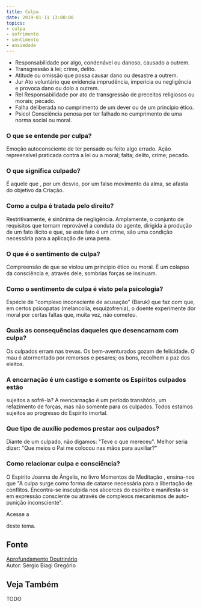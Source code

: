 ```yaml
---
title: Culpa
date: 2019-01-11 13:00:00
topics: 
- culpa
- sofrimento
- sentimento
- ansiedade
---
```


* Responsabilidade por algo, condenável ou danoso, causado a outrem.
* Transgressão à lei; crime, delito.
* Atitude ou omissão que possa causar dano ou desastre a outrem.
* Jur Ato voluntário que evidencia imprudência, imperícia ou negligência e provoca dano ou dolo a outrem.
* Rel Responsabilidade por ato de transgressão de preceitos religiosos ou morais; pecado.
* Falha deliberada no cumprimento de um dever ou de um princípio ético.
* Psicol Consciência penosa por ter falhado no cumprimento de uma norma social ou moral.

### O que se entende por culpa?
Emoção autoconsciente de ter pensado ou feito algo errado. Ação
repreensível praticada contra a lei ou a moral; falta; delito, crime;
pecado.

### O que significa culpado?
É aquele que , por um desvio, por um falso movimento da alma, se afasta
do objetivo da Criação.

### Como a culpa é tratada pelo direito?
Restritivamente, é sinônima de negligência. Amplamente, o conjunto de
requisitos que tornam reprovável a conduta do agente, dirigida à
produção de um fato ilícito e que, se este fato é um crime, são uma
condição necessária para a aplicação de uma pena.

### O que é o sentimento de culpa?
Compreensão de que se violou um princípio ético ou moral. É um colapso
da consciência e, através dele, sombrias forças se insinuam.

### Como o sentimento de culpa é visto pela psicologia?
Espécie de "complexo inconsciente de acusação" (Baruk) que faz com que,
em certos psicopatas (melancolia, esquizofrenia), o doente experimente
dor moral por certas faltas que, muita vez, não cometeu.

### Quais as consequências daqueles que desencarnam com culpa?
Os culpados erram nas trevas. Os bem-aventurados gozam de felicidade. O
mau é atormentado por remorsos e pesares; os bons, recolhem a paz dos
eleitos.

### A encarnação é um castigo e somente os Espíritos culpados estão
sujeitos a sofrê-la?
A reencarnação é um período transitório, um refazimento de forças, mas
não somente para os culpados. Todos estamos sujeitos ao progresso do
Espírito imortal.

### Que tipo de auxílio podemos prestar aos culpados?
Diante de um culpado, não digamos: "Teve o que mereceu". Melhor seria
dizer: "Que meios o Pai me colocou nas mãos para auxiliar?"

### Como relacionar culpa e consciência?
O Espírito Joanna de Ângelis, no livro Momentos de Meditação ,
ensina-nos que "A culpa surge como forma de catarse necessária para a
libertação de conflitos. Encontra-se insculpida nos alicerces do
espírito e manifesta-se em expressão consciente ou através de complexos
mecanismos de auto-punição inconsciente".

Acesse a

deste tema.

## Fonte
[Aprofundamento Doutrinário](https://sites.google.com/view/aprofundamentodoutrinario/culpa)  
Autor: Sérgio Biagi Gregório



## Veja Também
TODO


